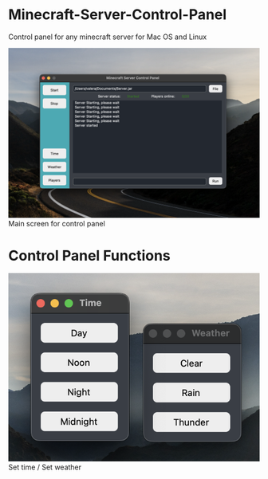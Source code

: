 # Minecraft-Server-Control-Panel
Control panel for any minecraft server for Mac OS and Linux

![](documentation_images/started_screen.png)
Main screen for control panel

# Control Panel Functions 
![](documentation_images/time_and_weather_screen.png)
Set time / Set weather 

